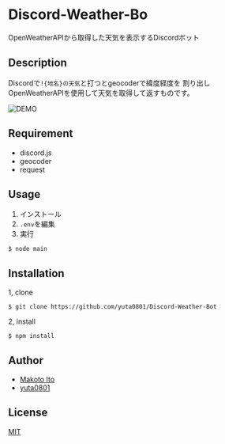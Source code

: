 # Discord-Weather-Bo

OpenWeatherAPIから取得した天気を表示するDiscordボット

## Description

Discordで`!{地名}の天気`と打つとgeocoderで緯度経度を
割り出しOpenWeatherAPIを使用して天気を取得して返すものです。

![DEMO](https://i.imgur.com/80wH1TG.png)

## Requirement

- discord.js
- geocoder
- request

## Usage

1. インストール
2. `.env`を編集
3. 実行
```
$ node main
```

## Installation

1, clone
```
$ git clone https://github.com/yuta0801/Discord-Weather-Bot
```

2, install
```
$ npm install
```

## Author

- [Makoto Ito](https://github.com/MakotiaFrontia)
- [yuta0801](https://github.com/yuta0801)

## License

[MIT](https://github.com/yuta0801/Discord-Weather-Bot/blob/master/LICENSE)
